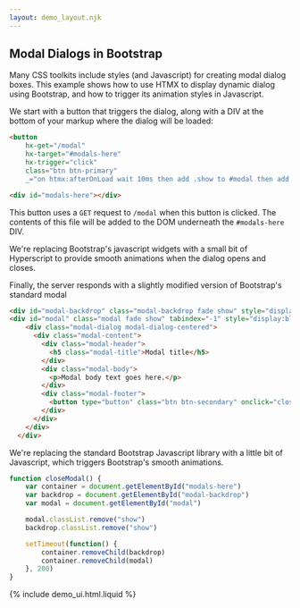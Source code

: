 ```yaml
---
layout: demo_layout.njk
---
```

        
## Modal Dialogs in Bootstrap

Many CSS toolkits include styles (and Javascript) for creating modal dialog boxes. 
This example shows how to use HTMX to display dynamic dialog using Bootstrap, and how to 
trigger its animation styles in Javascript.

We start with a button that triggers the dialog, along with a DIV at the bottom of your 
markup where the dialog will be loaded:

```html
<button 
	hx-get="/modal" 
	hx-target="#modals-here" 
	hx-trigger="click"
	class="btn btn-primary"
	_="on htmx:afterOnLoad wait 10ms then add .show to #modal then add .show to #modal-backdrop">Open Modal</button>

<div id="modals-here"></div>
```

This button uses a `GET` request to `/modal` when this button is clicked.  The
contents of this file will be added to the DOM underneath the `#modals-here` DIV.

We're replacing Bootstrap's javascript widgets with a small bit of Hyperscript to provide
smooth animations when the dialog opens and closes.

Finally, the server responds with a slightly modified version of Bootstrap's standard modal

```html
<div id="modal-backdrop" class="modal-backdrop fade show" style="display:block;"></div>
<div id="modal" class="modal fade show" tabindex="-1" style="display:block;">
	<div class="modal-dialog modal-dialog-centered">
	  <div class="modal-content">
		<div class="modal-header">
		  <h5 class="modal-title">Modal title</h5>
		</div>
		<div class="modal-body">
		  <p>Modal body text goes here.</p>
		</div>
		<div class="modal-footer">
		  <button type="button" class="btn btn-secondary" onclick="closeModal()">Close</button>
		</div>
	  </div>
	</div>
  </div>
```

We're replacing the standard Bootstrap Javascript library with a little bit of Javascript, 
which triggers Bootstrap's smooth animations.

```javascript
function closeModal() {
	var container = document.getElementById("modals-here")
	var backdrop = document.getElementById("modal-backdrop")
	var modal = document.getElementById("modal")

	modal.classList.remove("show")
	backdrop.classList.remove("show")

	setTimeout(function() {
		container.removeChild(backdrop)
		container.removeChild(modal)
	}, 200)
}
```


<div id="modals-here"></div>

{% include demo_ui.html.liquid %}

<script src="https://unpkg.com/hyperscript.org"></script>

<style>
	@import "https://cdnjs.cloudflare.com/ajax/libs/twitter-bootstrap/4.5.2/css/bootstrap.min.css";
</style>

<script>
	function closeModal() {
		document.getElementById("modal").classList.remove("show")
		document.getElementById("modal-backdrop").classList.remove("show")

		setTimeout(function() {
			document.getElementById("modals-here").innerHTML = ""
		}, 200)
	}

	//=========================================================================
    // Fake Server Side Code
    //=========================================================================

    // routes
    init("/demo", function(request, params) {
		return `<button 
			hx-get="/modal" 
			hx-target="#modals-here" 
			bx-trigger="click"
			class="btn btn-primary"
			_="on htmx:afterOnLoad wait 10ms then add .show to #modal then add .show to #modal-backdrop">Open Modal</button>
	`})
		
	onGet("/modal", function(request, params){
	  return `<div id="modal-backdrop" class="modal-backdrop fade" style="display:block;"></div>
<div id="modal" class="modal fade" tabindex="-1" style="display:block;">
	<div class="modal-dialog modal-dialog-centered">
		<div class="modal-content">
			<div class="modal-header">
				<h5 class="modal-title">Modal title</h5>
			</div>
			<div class="modal-body">
				<p>Modal body text goes here.</p>
			</div>
			<div class="modal-footer">
				<button type="button" class="btn btn-secondary" onclick="closeModal()">Close</button>
			</div>
		</div>
	</div>
</div>`

});
</script>
